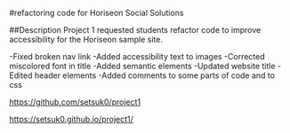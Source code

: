 #refactoring code for Horiseon Social Solutions

##Description 
Project 1 requested students refactor code to improve accessibility for the Horiseon sample site. 

-Fixed broken nav link
-Added accessibility text to images
-Corrected miscolored font in title
-Added semantic elements
-Updated website title
-Edited header elements
-Added comments to some parts of code and to css

https://github.com/setsuk0/project1

https://setsuk0.github.io/project1/